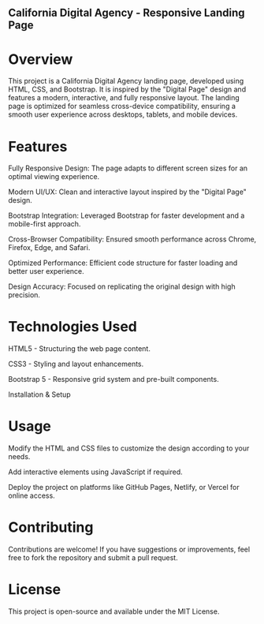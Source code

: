 ## California Digital Agency - Responsive Landing Page

# Overview

This project is a California Digital Agency landing page, developed using HTML, CSS, and Bootstrap. It is inspired by the "Digital Page" design and features a modern, interactive, and fully responsive layout. The landing page is optimized for seamless cross-device compatibility, ensuring a smooth user experience across desktops, tablets, and mobile devices.

# Features

Fully Responsive Design: The page adapts to different screen sizes for an optimal viewing experience.

Modern UI/UX: Clean and interactive layout inspired by the "Digital Page" design.

Bootstrap Integration: Leveraged Bootstrap for faster development and a mobile-first approach.

Cross-Browser Compatibility: Ensured smooth performance across Chrome, Firefox, Edge, and Safari.

Optimized Performance: Efficient code structure for faster loading and better user experience.

Design Accuracy: Focused on replicating the original design with high precision.

# Technologies Used

HTML5 - Structuring the web page content.

CSS3 - Styling and layout enhancements.

Bootstrap 5 - Responsive grid system and pre-built components.

Installation & Setup

# Usage

Modify the HTML and CSS files to customize the design according to your needs.

Add interactive elements using JavaScript if required.

Deploy the project on platforms like GitHub Pages, Netlify, or Vercel for online access.

# Contributing

Contributions are welcome! If you have suggestions or improvements, feel free to fork the repository and submit a pull request.

# License

This project is open-source and available under the MIT License.
